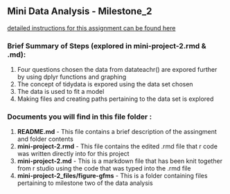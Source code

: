 ## Mini Data Analysis - Milestone_2
[detailed instructions for this assignment can be found here](https://stat545.stat.ubc.ca/mini-project/mini-project-2/)

### Brief Summary of Steps (explored in mini-project-2.rmd & .md):
1. Four questions chosen the data from datateachr() are expored further by using dplyr functions and graphing
2. The concept of tidydata is expored using the data set chosen
3. The data is used to fit a model
4. Making files and creating paths pertaining to the data set is explored
### Documents you will find in this file folder :
1. **README.md** - This file contains a brief description of the assingment and folder contents
2. **mini-project-2.rmd** - This file contains the edited .rmd file that r code was written directly into for this project
3. **mini-project-2.md** - This is a markdown file that has been knit together from r studio using the code that was typed into the .rmd file
4. **mini-project-2_files/figure-gfms** - This is a folder containing files pertaining to milestone two of the data analysis
